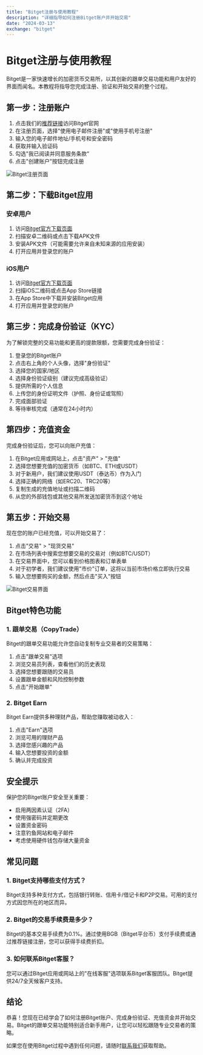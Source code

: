 ```yaml
---
title: "Bitget注册与使用教程"
description: "详细指导如何注册Bitget账户并开始交易"
date: "2024-03-13"
exchange: "bitget"
---
```


# Bitget注册与使用教程

Bitget是一家快速增长的加密货币交易所，以其创新的跟单交易功能和用户友好的界面而闻名。本教程将指导您完成注册、验证和开始交易的整个过程。

## 第一步：注册账户

1. 点击我们的[推荐链接](https://www.bitget.com/register?ref=YOUR_REF_ID)访问Bitget官网
2. 在注册页面，选择"使用电子邮件注册"或"使用手机号注册"
3. 输入您的电子邮件地址/手机号和安全密码
4. 获取并输入验证码
5. 勾选"我已阅读并同意服务条款"
6. 点击"创建账户"按钮完成注册

![Bitget注册页面](/placeholder.svg?height=300&width=600)

## 第二步：下载Bitget应用

### 安卓用户

1. 访问[Bitget官方下载页面](https://www.bitget.com/download)
2. 扫描安卓二维码或点击下载APK文件
3. 安装APK文件（可能需要允许来自未知来源的应用安装）
4. 打开应用并登录您的账户

### iOS用户

1. 访问[Bitget官方下载页面](https://www.bitget.com/download)
2. 扫描iOS二维码或点击App Store链接
3. 在App Store中下载并安装Bitget应用
4. 打开应用并登录您的账户

## 第三步：完成身份验证（KYC）

为了解锁完整的交易功能和更高的提款限额，您需要完成身份验证：

1. 登录您的Bitget账户
2. 点击右上角的个人头像，选择"身份验证"
3. 选择您的国家/地区
4. 选择身份验证级别（建议完成高级验证）
5. 提供所需的个人信息
6. 上传您的身份证明文件（护照、身份证或驾照）
7. 完成面部验证
8. 等待审核完成（通常在24小时内）

## 第四步：充值资金

完成身份验证后，您可以向账户充值：

1. 在Bitget应用或网站上，点击"资产" > "充值"
2. 选择您想要充值的加密货币（如BTC、ETH或USDT）
3. 对于新用户，我们建议使用USDT（泰达币）作为入门
4. 选择正确的网络（如ERC20、TRC20等）
5. 复制生成的充值地址或扫描二维码
6. 从您的外部钱包或其他交易所发送加密货币到这个地址

## 第五步：开始交易

现在您的账户已经充值，可以开始交易了：

1. 点击"交易" > "现货交易"
2. 在市场列表中搜索您想要交易的交易对（例如BTC/USDT）
3. 在交易界面中，您可以看到价格图表和订单表单
4. 对于初学者，我们建议使用"市价"订单，这将以当前市场价格立即执行交易
5. 输入您想要购买的金额，然后点击"买入"按钮

![Bitget交易界面](/placeholder.svg?height=300&width=600)

## Bitget特色功能

### 1. 跟单交易（CopyTrade）

Bitget的跟单交易功能允许您自动复制专业交易者的交易策略：

1. 点击"跟单交易"选项
2. 浏览交易员列表，查看他们的历史表现
3. 选择您想要跟随的交易员
4. 设置跟单金额和风险控制参数
5. 点击"开始跟单"

### 2. Bitget Earn

Bitget Earn提供多种理财产品，帮助您赚取被动收入：

1. 点击"Earn"选项
2. 浏览可用的理财产品
3. 选择您感兴趣的产品
4. 输入您想要投资的金额
5. 确认并完成投资

## 安全提示

保护您的Bitget账户安全至关重要：

- 启用两因素认证（2FA）
- 使用强密码并定期更改
- 设置资金密码
- 注意钓鱼网站和电子邮件
- 考虑使用硬件钱包存储大量资金

## 常见问题

### 1. Bitget支持哪些支付方式？

Bitget支持多种支付方式，包括银行转账、信用卡/借记卡和P2P交易。可用的支付方式因您所在的地区而异。

### 2. Bitget的交易手续费是多少？

Bitget的基本交易手续费为0.1%。通过使用BGB（Bitget平台币）支付手续费或通过推荐链接注册，您可以获得手续费折扣。

### 3. 如何联系Bitget客服？

您可以通过Bitget应用或网站上的"在线客服"选项联系Bitget客服团队。Bitget提供24/7全天候客户支持。

## 结论

恭喜！您现在已经学会了如何注册Bitget账户、完成身份验证、充值资金并开始交易。Bitget的跟单交易功能特别适合新手用户，让您可以轻松跟随专业交易者的策略。

如果您在使用Bitget过程中遇到任何问题，请随时[联系我们](/contact)获取帮助。

